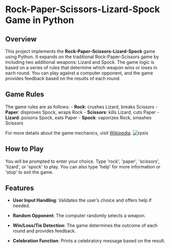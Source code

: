 # Rock-Paper-Scissors-Lizard-Spock Game in Python

## Overview

This project implements the **Rock-Paper-Scissors-Lizard-Spock** game
using Python. It expands on the traditional Rock-Paper-Scissors game by
including two additional weapons: Lizard and Spock. The game logic is
based on a series of rules that determine which weapon wins or loses in
each round. You can play against a computer opponent, and the game
provides feedback based on the results of each round.

## Game Rules

The game rules are as follows: - **Rock**: crushes Lizard, breaks
Scissors - **Paper**: disproves Spock, wraps Rock - **Scissors**: kills
Lizard, cuts Paper - **Lizard**: poisons Spock, eats Paper - **Spock**:
vaporizes Rock, smashes Scissors

For more details about the game mechanics, visit
[Wikipedia](https://en.wikipedia.org/wiki/Rock_paper_scissors#Additional_weapons).
![rpsls](https://upload.wikimedia.org/wikipedia/commons/a/ad/Pierre_ciseaux_feuille_l%C3%A9zard_spock_aligned.svg)

## How to Play

You will be prompted to enter your choice. Type 'rock', 'paper',
'scissors', 'lizard', or 'spock' to play. You can also type 'help' for
more information or 'stop' to exit the game.

## Features

-   **User Input Handling**: Validates the user’s choice and offers help
    if needed.

-   **Random Opponent**: The computer randomly selects a weapon.

-   **Win/Loss/Tie Detection**: The game determines the outcome of each
    round and provides feedback.

-   **Celebration Function**: Prints a celebratory message based on the
    result.

## 
